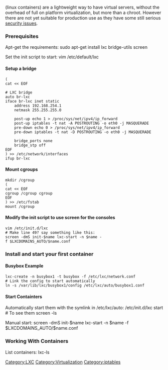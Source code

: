 <LXC>(linux containers) are a lightweight way to have virtual servers,
without the overhead of full on platform virtualization, but more than a
chroot. However there are not yet suitable for production use as they
have some still serious [security
issues](http://blog.bofh.it/debian/id_413).

### Prerequisites

Apt-get the requirements: sudo apt-get install lxc bridge-utils screen

Set the init script to start: vim /etc/default/lxc

#### Setup a bridge

    (
    cat << EOF

    # LXC bridge
    auto br-lxc
    iface br-lxc inet static
        address 192.168.254.1
        netmask 255.255.255.0

        post-up echo 1 > /proc/sys/net/ipv4/ip_forward
        post-up iptables -t nat -A POSTROUTING -o eth0 -j MASQUERADE
        pre-down echo 0 > /proc/sys/net/ipv4/ip_forward
        pre-down iptables -t nat -D POSTROUTING -o eth0 -j MASQUERADE

        bridge_ports none
        bridge_stp off
    EOF
    ) >> /etc/network/interfaces
    ifup br-lxc

#### Mount cgroups

    mkdir /cgroup
    (
    cat << EOF
    cgroup /cgroup cgroup
    EOF
    ) >> /etc/fstab
    mount /cgroup

#### Modify the init script to use screen for the consoles

`vim /etc/init.d/lxc`\
`# Make line 49? say something like this:`\
`screen -dmS init-$name lxc-start -n $name -f $LXCDOMAINS_AUTO/$name.conf`

### Install and start your first container

#### Busybox Example

`lxc-create -n busybox1 -t busybox -f /etc/lxc/network.conf`\
`# Link the config to start automatically`\
`ln -s /var/lib/lxc/busybox1/config /etc/lxc/auto/busybox1.conf`

#### Start Containters

Automatically start them with the symlink in /etc/lxc/auto:
/etc/init.d/lxc start \# To see them screen -ls

Manual start: screen -dmS init-\$name lxc-start -n \$name -f
\$LXCDOMAINS\_AUTO/\$name.conf

### Working With Containers

List containers: lxc-ls

<Category:LXC> <Category:Virtualization> <Category:iptables>
